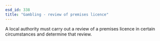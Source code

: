 ```yaml
---
esd_id: 338
title: "Gambling - review of premises licence"
---
```


A local authority must carry out a review of a premises licence in certain circumstances and determine that review.

